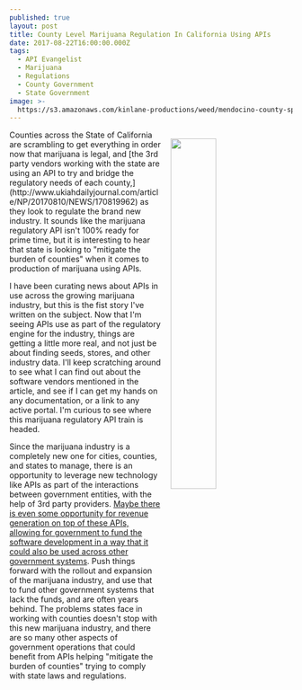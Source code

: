 ```yaml
---
published: true
layout: post
title: County Level Marijuana Regulation In California Using APIs
date: 2017-08-22T16:00:00.000Z
tags:
  - API Evangelist
  - Marijuana
  - Regulations
  - County Government
  - State Government
image: >-
  https://s3.amazonaws.com/kinlane-productions/weed/mendocino-county-split-from-state-on-cannabis+track-and-trace.png
---
```

<p><a href="http://www.ukiahdailyjournal.com/article/NP/20170810/NEWS/170819962"><img src="https://s3.amazonaws.com/kinlane-productions/weed/mendocino-county-split-from-state-on-cannabis+track-and-trace.png" align="right" width="40%" style="padding: 15px;" /></a></p>Counties across the State of California are scrambling to get everything in order now that marijuana is legal, and [the 3rd party vendors working with the state are using an API to try and bridge the regulatory needs of each county,](http://www.ukiahdailyjournal.com/article/NP/20170810/NEWS/170819962) as they look to regulate the brand new industry. It sounds like the marijuana regulatory API isn't 100% ready for prime time, but it is interesting to hear that state is looking to "mitigate the burden of counties" when it comes to production of marijuana using APIs.

I have been curating news about APIs in use across the growing marijuana industry, but this is the fist story I've written on the subject. Now that I'm seeing APIs use as part of the regulatory engine for the industry, things are getting a little more real, and not just be about finding seeds, stores, and other industry data. I'll keep scratching around to see what I can find out about the software vendors mentioned in the article, and see if I can get my hands on any documentation, or a link to any active portal. I'm curious to see where this marijuana regulatory API train is headed.

Since the marijuana industry is a completely new one for cities, counties, and states to manage, there is an opportunity to leverage new technology like APIs as part of the interactions between government entities, with the help of 3rd party providers. [Maybe there is even some opportunity for revenue generation on top of these APIs, allowing for government to fund the software development in a way that it could also be used across other government systems](https://apievangelist.com/2017/05/05/taxation-on-public-data-via-the-api-management-layer/). Push things forward with the rollout and expansion of the marijuana industry, and use that to fund other government systems that lack the funds, and are often years behind. The problems states face in working with counties doesn't stop with this new marijuana industry, and there are so many other aspects of government operations that could benefit from APIs helping "mitigate the burden of counties" trying to comply with state laws and regulations.
